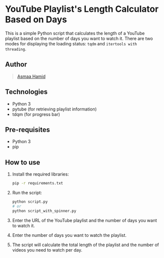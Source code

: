 # YouTube Playlist's Length Calculator Based on Days

This is a simple Python script that calculates the length of a YouTube playlist based on the number of days you want to watch it.
There are two modes for displaying the loading status: `tqdm` and `itertools with threading`.

## Author

> [Asmaa Hamid](https://linktr.ee/asmaahamid02)

## Technologies

- Python 3
- pytube (for retrieving playlist information)
- tdqm (for progress bar)

## Pre-requisites

- Python 3
- pip

## How to use

1. Install the required libraries:

   ```bash
   pip -r requirements.txt
   ```

2. Run the script:

   ```bash
   python script.py
   # or
   python script_with_spinner.py
   ```

3. Enter the URL of the YouTube playlist and the number of days you want to watch it.

4. Enter the number of days you want to watch the playlist.

5. The script will calculate the total length of the playlist and the number of videos you need to watch per day.
